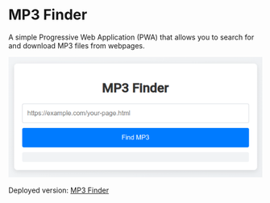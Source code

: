 # MP3 Finder

A simple Progressive Web Application (PWA) that allows you to search for and download MP3 files from webpages.

![MP3 Finder App Preview](pictures/app-preview.png)

Deployed version: [MP3 Finder](https://indek.eu/mp3-finder)